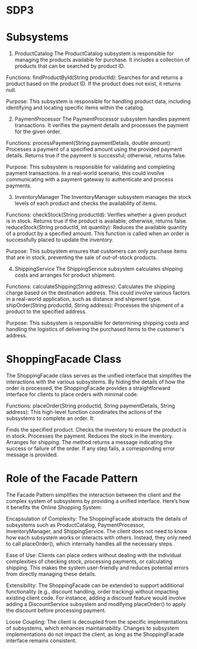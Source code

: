 # SDP3

# Subsystems
1. ProductCatalog
The ProductCatalog subsystem is responsible for managing the products available for purchase. It includes a collection of products that can be searched by product ID.

Functions:
findProductById(String productId): Searches for and returns a product based on the product ID. If the product does not exist, it returns null.

Purpose:
This subsystem is responsible for handling product data, including identifying and locating specific items within the catalog.

2. PaymentProcessor
The PaymentProcessor subsystem handles payment transactions. It verifies the payment details and processes the payment for the given order.

Functions:
processPayment(String paymentDetails, double amount): Processes a payment of a specified amount using the provided payment details. Returns true if the payment is successful; otherwise, returns false.

Purpose:
This subsystem is responsible for validating and completing payment transactions. In a real-world scenario, this could involve communicating with a payment gateway to authenticate and process payments.

3. InventoryManager
The InventoryManager subsystem manages the stock levels of each product and checks the availability of items.

Functions:
checkStock(String productId): Verifies whether a given product is in stock. Returns true if the product is available; otherwise, returns false.
reduceStock(String productId, int quantity): Reduces the available quantity of a product by a specified amount. This function is called when an order is successfully placed to update the inventory.

Purpose:
This subsystem ensures that customers can only purchase items that are in stock, preventing the sale of out-of-stock products.

4. ShippingService
The ShippingService subsystem calculates shipping costs and arranges for product shipment.

Functions:
calculateShipping(String address): Calculates the shipping charge based on the destination address. This could involve various factors in a real-world application, such as distance and shipment type.
shipOrder(String productId, String address): Processes the shipment of a product to the specified address.

Purpose:
This subsystem is responsible for determining shipping costs and handling the logistics of delivering the purchased items to the customer's address.

# ShoppingFacade Class

The ShoppingFacade class serves as the unified interface that simplifies the interactions with the various subsystems. By hiding the details of how the order is processed, the ShoppingFacade provides a straightforward interface for clients to place orders with minimal code.

Functions:
placeOrder(String productId, String paymentDetails, String address): This high-level function coordinates the actions of the subsystems to complete an order. It:

Finds the specified product.
Checks the inventory to ensure the product is in stock.
Processes the payment.
Reduces the stock in the inventory.
Arranges for shipping.
The method returns a message indicating the success or failure of the order. If any step fails, a corresponding error message is provided.

# Role of the Facade Pattern

The Facade Pattern simplifies the interaction between the client and the complex system of subsystems by providing a unified interface. Here’s how it benefits the Online Shopping System:

Encapsulation of Complexity: The ShoppingFacade abstracts the details of subsystems such as ProductCatalog, PaymentProcessor, InventoryManager, and ShippingService. The client does not need to know how each subsystem works or interacts with others. Instead, they only need to call placeOrder(), which internally handles all the necessary steps.

Ease of Use: Clients can place orders without dealing with the individual complexities of checking stock, processing payments, or calculating shipping. This makes the system user-friendly and reduces potential errors from directly managing these details.

Extensibility: The ShoppingFacade can be extended to support additional functionality (e.g., discount handling, order tracking) without impacting existing client code. For instance, adding a discount feature would involve adding a DiscountService subsystem and modifying placeOrder() to apply the discount before processing payment.

Loose Coupling: The client is decoupled from the specific implementations of subsystems, which enhances maintainability. Changes to subsystem implementations do not impact the client, as long as the ShoppingFacade interface remains consistent.
